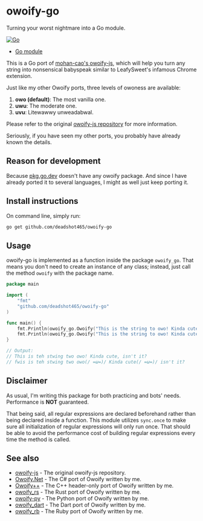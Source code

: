 # owoify-go
Turning your worst nightmare into a Go module.

[![Go](https://github.com/deadshot465/owoify-go/actions/workflows/go.yml/badge.svg)](https://github.com/deadshot465/owoify-go/actions/workflows/go.yml)

- [Go module](https://pkg.go.dev/github.com/deadshot465/owoify-go)

This is a Go port of [mohan-cao's owoify-js](https://github.com/mohan-cao/owoify-js), which will help you turn any string into nonsensical babyspeak similar to LeafySweet's infamous Chrome extension.

Just like my other Owoify ports, three levels of owoness are available:

1. **owo (default)**: The most vanilla one.
2. **uwu**: The moderate one.
3. **uvu**: Litewawwy unweadabwal.

Please refer to the original [owoify-js repository](https://github.com/mohan-cao/owoify-js) for more information.

Seriously, if you have seen my other ports, you probably have already known the details.

## Reason for development
Because [pkg.go.dev](https://pkg.go.dev/) doesn't have any owoify package. And since I have already ported it to several languages, I might as well just keep porting it.

## Install instructions
On command line, simply run:
```bash
go get github.com/deadshot465/owoify-go
```

## Usage
owoify-go is implemented as a function inside the package `owoify_go`. That means you don't need to create an instance of any class; instead, just call the method `owoify` with the package name.
```go
package main

import (
	"fmt"
	"github.com/deadshot465/owoify-go"
)

func main() {
	fmt.Println(owoify_go.Owoify("This is the string to owo! Kinda cute, isn't it?", "owo"))
	fmt.Println(owoify_go.Owoify("This is the string to owo! Kinda cute, isn't it?", "uvu"))
}

// Output:
// This is teh stwing two owo! Kinda cute, isn't it?
// fwis is teh stwing two owo(/ =ω=)/ Kinda cute(/ =ω=)/ isn't it?
```

## Disclaimer
As usual, I'm writing this package for both practicing and bots' needs. Performance is **NOT** guaranteed.

That being said, all regular expressions are declared beforehand rather than being declared inside a function. This module utilizes `sync.once` to make sure all initialization of regular expressions will only run once. That should be able to avoid the performance cost of building regular expressions every time the method is called.

## See also
- [owoify-js](https://github.com/mohan-cao/owoify-js) - The original owoify-js repository.
- [Owoify.Net](https://www.nuget.org/packages/Owoify.Net/1.0.1) - The C# port of Owoify written by me.
- [Owoify++](https://github.com/deadshot465/OwoifyCpp) - The C++ header-only port of Owoify written by me.
- [owoify_rs](https://crates.io/crates/owoify_rs) - The Rust port of Owoify written by me.
- [owoify-py](https://pypi.org/project/owoify-py/) - The Python port of Owoify written by me.
- [owoify_dart](https://pub.dev/packages/owoify_dart) - The Dart port of Owoify written by me.
- [owoify_rb](https://rubygems.org/gems/owoify_rb) - The Ruby port of Owoify written by me.